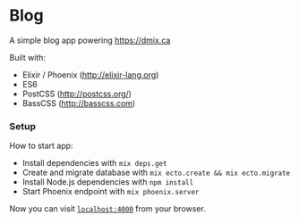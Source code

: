 # Blog

A simple blog app powering https://dmix.ca

Built with:

* Elixir / Phoenix (http://elixir-lang.org)
* ES6
* PostCSS (http://postcss.org/)
* BassCSS (http://basscss.com)

### Setup

How to start app:

  * Install dependencies with `mix deps.get`
  * Create and migrate database with `mix ecto.create && mix ecto.migrate`
  * Install Node.js dependencies with `npm install`
  * Start Phoenix endpoint with `mix phoenix.server`

Now you can visit [`localhost:4000`](http://localhost:4000) from your browser.
